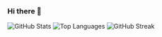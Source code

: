 ### Hi there 👋

![GitHub Stats](https://github-readme-stats.vercel.app/api?username=Tade03&show_icons=true&theme=radical)
![Top Languages](https://github-readme-stats.vercel.app/api/top-langs/?username=Tade03&layout=compact&theme=radical)
![GitHub Streak](http://github-readme-streak-stats.herokuapp.com?user=Tade03&theme=radical)
